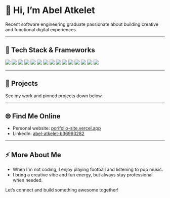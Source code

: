 # 👋 Hi, I’m Abel Atkelet

Recent software engineering graduate passionate about building creative and functional digital experiences.

---

## 🚀 Tech Stack & Frameworks

<p align="left">
  <img src="https://img.shields.io/badge/HTML5-e34c26?style=for-the-badge&logo=html5&logoColor=white" />
  <img src="https://img.shields.io/badge/CSS3-264de4?style=for-the-badge&logo=css3&logoColor=white" />
  <img src="https://img.shields.io/badge/JavaScript-f7df1e?style=for-the-badge&logo=javascript&logoColor=black" />
  <img src="https://img.shields.io/badge/TypeScript-3178c6?style=for-the-badge&logo=typescript&logoColor=white" />
  <img src="https://img.shields.io/badge/Python-3776ab?style=for-the-badge&logo=python&logoColor=white" />
  <img src="https://img.shields.io/badge/PostgreSQL-4169e1?style=for-the-badge&logo=postgresql&logoColor=white" />
  <img src="https://img.shields.io/badge/React-20232a?style=for-the-badge&logo=react&logoColor=61dafb" />
  <img src="https://img.shields.io/badge/Next.js-000?style=for-the-badge&logo=nextdotjs&logoColor=white" />
  <img src="https://img.shields.io/badge/Django-092e20?style=for-the-badge&logo=django&logoColor=white" />
  <img src="https://img.shields.io/badge/TailwindCSS-06b6d4?style=for-the-badge&logo=tailwindcss&logoColor=white" />
  <img src="https://img.shields.io/badge/GCP-4285f4?style=for-the-badge&logo=googlecloud&logoColor=white" />
  <img src="https://img.shields.io/badge/Frappe-364fc7?style=for-the-badge&logo=frappe&logoColor=white" />
  <img src="https://img.shields.io/badge/MongoDB-47A248?style=for-the-badge&logo=mongodb&logoColor=white" />
  <img src="https://img.shields.io/badge/Express.js-000000?style=for-the-badge&logo=express&logoColor=white" />
  <img src="https://img.shields.io/badge/Firebase-ffca28?style=for-the-badge&logo=firebase&logoColor=black" />
</p>


---

## 📌 Projects

See my work and pinned projects down below.

---

## 🌐 Find Me Online

- Personal website: [porifolio-site.vercel.app](https://porifolio-site.vercel.app/)
- LinkedIn: [abel-atkelet-b36993282](https://www.linkedin.com/in/abel-atkelet-b36993282?lipi=urn%3Ali%3Apage%3Ad_flagship3_profile_view_base_contact_details%3BRr6kV1drQ3i%2FZHvimIdvEg%3D%3D)

---

## ⚡ More About Me

- When I'm not coding, I enjoy playing football and listening to pop music.
- I bring a creative vibe and fun energy, but always stay professional when needed.

Let’s connect and build something awesome together!
